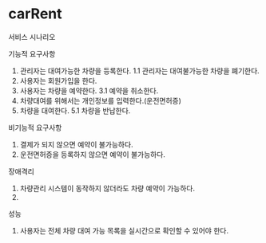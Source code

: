 # carRent


서비스 시나리오 

기능적 요구사항
1. 관리자는 대여가능한 차량을 등록한다. 
1.1 관리자는 대여불가능한 차량을 폐기한다.
2. 사용자는 회원가입을 한다. 
3. 사용자는 차량을 예약한다.
3.1 예약을 취소한다.
4. 차량대여를 위해서는 개인정보를 입력한다.(운전면허증)
5. 차량을 대여한다.
5.1 차량을 반납한다. 

비기능적 요구사항
1. 결제가 되지 않으면 예약이 불가능하다.
2. 운전면허증을 등록하지 않으면 예약이 불가능하다. 

장애격리
1. 차량관리 시스템이 동작하지 않더라도 차량 예약이 가능하다.
2. 

성능
1. 사용자는 전체 차량 대여 가능 목록을 실시간으로 확인할 수 있어야 한다.
